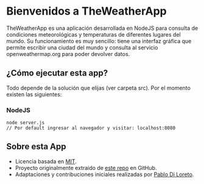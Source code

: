 # Bienvenidos a TheWeatherApp
TheWeatherApp es una aplicación desarrollada en NodeJS para consulta de condiciones meteorológicas y temperaturas de diferentes lugares del mundo. Su funcionamiento es muy sencillo: tiene una interfaz gráfica que permite escribir una ciudad del mundo y consulta al servicio openweathermap.org para poder devolver datos.

## ¿Cómo ejecutar esta app?
Todo depende de la solución que elijas (ver carpeta src). Por el momento existen las siguientes:

### NodeJS
```
node server.js
// Por default ingresar al navegador y visitar: localhost:8080
```

## Sobre esta App
* Licencia basada en [MIT](https://opensource.org/licenses/MIT).
* Proyecto originalmente extraido de [este repo](https://github.com/bmorelli25/simple-nodejs-weather-app) en GitHub.
* Adaptaciones y contribuciones iniciales realizadas por [Pablo Di Loreto](https://pablodiloreto.github.io/).